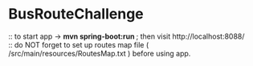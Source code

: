 # BusRouteChallenge

:: to start app -> <strong> mvn spring-boot:run </strong> ; then visit http://localhost:8088/ </br>
:: do NOT forget to set up routes map file ( /src/main/resources/RoutesMap.txt ) before using app. 
